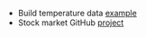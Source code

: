- Build temperature data [example](https://learn.microsoft.com/en-us/dotnet/csharp/whats-new/tutorials/records#build-temperature-data)
- Stock market GitHub [project](https://github.com/KUTlime/Stock-value)